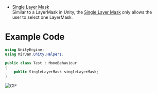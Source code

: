 - [Single Layer Mask](SingleLayerMask.cs)
<br>Similar to a LayerMask in Unity, the [Single Layer Mask](SingleLayerMask.cs) only allows the user to select one LayerMask.

# Example Code
```cs
using UnityEngine;
using MirJan.Unity.Helpers;

public class Test : MonoBehaviour
{
    public SingleLayerMask singleLayerMask;
}
```
![GIF](/../main/Resources/SingleLayerMask.gif)
